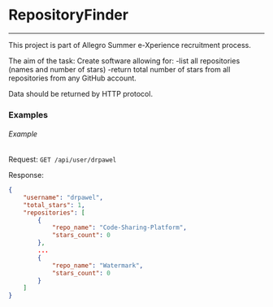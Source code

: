 # RepositoryFinder
***
This project is part of Allegro Summer e-Xperience recruitment process.

The aim of the task:
Create software allowing for:
  -list all repositories (names and number of stars)
  -return total number of stars from all repositories
 from any GitHub account.
 
 Data should be returned by HTTP protocol.

### Examples

###### Example

Request: `GET /api/user/drpawel`

Response:
```JSON
{
    "username": "drpawel",
    "total_stars": 1,
    "repositories": [
        {
            "repo_name": "Code-Sharing-Platform",
            "stars_count": 0
        },
        ...
        {
            "repo_name": "Watermark",
            "stars_count": 0
        }
    ]
}
```
